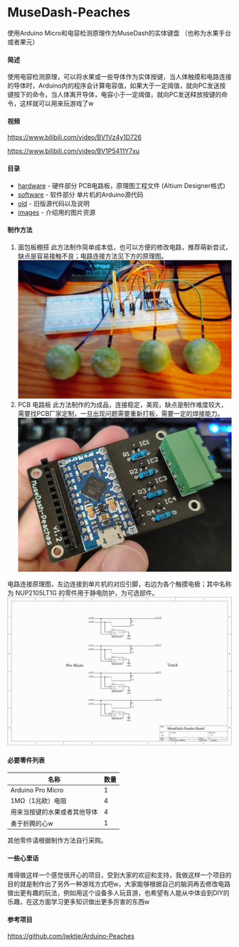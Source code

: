 # MuseDash-Peaches
使用Arduino Micro和电容检测原理作为MuseDash的实体键盘
（也称为水果手台或者果元）

#### 简述
使用电容检测原理，可以将水果或一些导体作为实体按键，当人体触摸和电路连接的导体时，Arduino内的程序会计算电容值，如果大于一定阈值，就向PC发送按键按下的命令，当人体离开导体，电容小于一定阈值，就向PC发送释放按键的命令，这样就可以用来玩游戏了w

#### 视频
<https://www.bilibili.com/video/BV1Vz4y1D726>


<https://www.bilibili.com/video/BV1P5411Y7xu>

#### 目录
- [hardware](https://github.com/ciisaichan/MuseDash-Peaches/tree/master/hardware "hardware") - 硬件部分 PCB电路板，原理图工程文件 (Altium Designer格式)
- [software](https://github.com/ciisaichan/MuseDash-Peaches/tree/master/software "software") - 软件部分 单片机的Arduino源代码
- [old](https://github.com/ciisaichan/MuseDash-Peaches/tree/master/old "old") - 旧版源代码以及说明
- [images](https://github.com/ciisaichan/MuseDash-Peaches/tree/master/images "images") - 介绍用的图片资源

#### 制作方法
1. 面包板棚搭
此方法制作简单成本低，也可以方便的修改电路，推荐萌新尝试，缺点是容易接触不良；电路连接方法见下方的原理图。
![面包板棚搭法](https://raw.githubusercontent.com/ciisaichan/MuseDash-Peaches/master/images/bread_board.jpg)
2. PCB 电路板
此方法制作的为成品，连接稳定，美观，缺点是制作难度较大，需要找PCB厂家定制，一旦出现问题需要重新打板，需要一定的焊接能力。
![PCB成品](https://raw.githubusercontent.com/ciisaichan/MuseDash-Peaches/master/images/IMG_20200711_163708.jpg)

电路连接原理图，左边连接到单片机的对应引脚，右边为各个触摸电极；其中名称为 NUP2105LT1G 的零件用于静电防护，为可选部件。
![原理图](https://raw.githubusercontent.com/ciisaichan/MuseDash-Peaches/master/images/musedash-peaches_sch.jpg)

#### 必要零件列表
| 名称 | 数量 |
| ---- | ---- |
| Arduino Pro Micro | 1 |
| 1MΩ（1兆欧）电阻 | 4 |
| 用来当按键的水果或者其他导体 | 4 |
| 勇于折腾的心w | 1 |

其他零件请根据制作方法自行采购。

#### 一些心里话
难得做这样一个感觉很开心的项目，受到大家的欢迎和支持，我做这样一个项目的目的就是制作出了另外一种游戏方式吧w，大家能够根据自己的脑洞再去修改电路做出更有趣的玩法，例如用这个设备多人玩音游，也希望有人能从中体会到DIY的乐趣，在这方面学习更多知识做出更多厉害的东西w

#### 参考项目
<https://github.com/jwktje/Arduino-Peaches>
